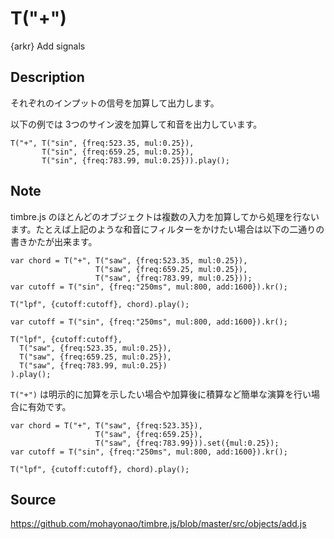 T("+")
======
{arkr} Add signals

## Description ##
それぞれのインプットの信号を加算して出力します。

以下の例では 3つのサイン波を加算して和音を出力しています。

```timbre
T("+", T("sin", {freq:523.35, mul:0.25}),
       T("sin", {freq:659.25, mul:0.25}),
       T("sin", {freq:783.99, mul:0.25})).play();
```

## Note ##

timbre.js のほとんどのオブジェクトは複数の入力を加算してから処理を行ないます。たとえば上記のような和音にフィルターをかけたい場合は以下の二通りの書きかたが出来ます。

```timbre
var chord = T("+", T("saw", {freq:523.35, mul:0.25}),
                   T("saw", {freq:659.25, mul:0.25}),
                   T("saw", {freq:783.99, mul:0.25}));
var cutoff = T("sin", {freq:"250ms", mul:800, add:1600}).kr();

T("lpf", {cutoff:cutoff}, chord).play();
```

```timbre
var cutoff = T("sin", {freq:"250ms", mul:800, add:1600}).kr();

T("lpf", {cutoff:cutoff}, 
  T("saw", {freq:523.35, mul:0.25}),
  T("saw", {freq:659.25, mul:0.25}),
  T("saw", {freq:783.99, mul:0.25})
).play();
```


`T("+")` は明示的に加算を示したい場合や加算後に積算など簡単な演算を行い場合に有効です。

```timbre
var chord = T("+", T("saw", {freq:523.35}),
                   T("saw", {freq:659.25}),
                   T("saw", {freq:783.99})).set({mul:0.25});
var cutoff = T("sin", {freq:"250ms", mul:800, add:1600}).kr();

T("lpf", {cutoff:cutoff}, chord).play();
```

## Source ##
https://github.com/mohayonao/timbre.js/blob/master/src/objects/add.js
